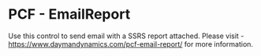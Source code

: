 # PCF - EmailReport
Use this control to send email with a SSRS report attached. Please visit - https://www.daymandynamics.com/pcf-email-report/ for more information.
